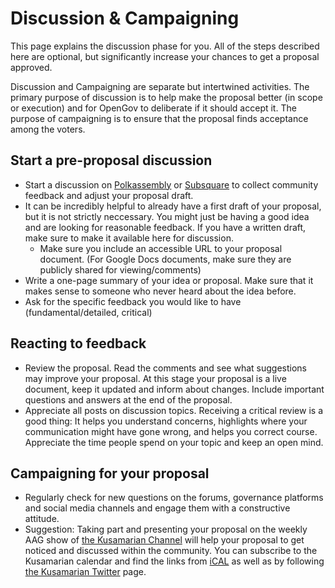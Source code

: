 # Discussion & Campaigning

This page explains the discussion phase for you. All of the steps described here are optional, but significantly increase your chances to get a proposal approved.

Discussion and Campaigning are separate but intertwined activities. The primary purpose of discussion is to help make the proposal better (in scope or execution) and for OpenGov to deliberate if it should accept it. The purpose of campaigning is to ensure that the proposal finds acceptance among the voters. 

## Start a pre-proposal discussion
- Start a discussion on [Polkassembly](https://polkadot.polkassembly.io/discussions) or [Subsquare](https://polkadot.subsquare.io/discussions) to collect community feedback and adjust your proposal draft.
- It can be incredibly helpful to already have a first draft of your proposal, but it is not strictly neccessary. You might just be having a good idea and are looking for reasonable feedback. If you have a written draft, make sure to make it available here for discussion. 
  - Make sure you include an accessible URL to your proposal document. (For Google Docs documents, make sure they are publicly shared for viewing/comments)
- Write a one-page summary of your idea or proposal. Make sure that it makes sense to someone who never heard about the idea before.
- Ask for the specific feedback you would like to have (fundamental/detailed, critical)


## Reacting to feedback
- Review the proposal. Read the comments and see what suggestions may improve your proposal. At this stage your proposal is a live document, keep it updated and inform about changes. Include important questions and answers at the end of the proposal.
- Appreciate all posts on discussion topics. Receiving a critical review is a good thing: It helps you understand concerns, highlights where your communication might have gone wrong, and helps you correct course. Appreciate the time people spend on your topic and keep an open mind.

## Campaigning for your proposal
- Regularly check for new questions on the forums, governance platforms and social media channels and engage them with a constructive attitude.
- Suggestion: Taking part and presenting your proposal on the weekly AAG show of [the Kusamarian Channel](https://www.youtube.com/@TheKusamarian) will help your proposal to get noticed and discussed within the community. You can subscribe to the Kusamarian calendar and find the links from [iCAL](https://calendar.google.com/calendar/ical/5bc9ebf4456fdf8f953e8906acb210a1a37740301e05d7e78854101f8988d905%40group.calendar.google.com/public/basic.ics) as well as by following [the Kusamarian Twitter](https://twitter.com/TheKusamarian) page.
